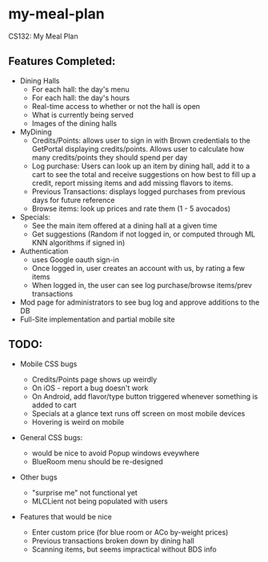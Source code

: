 my-meal-plan
============

CS132: My Meal Plan

Features Completed:
----------
* Dining Halls
  - For each hall: the day's menu
  - For each hall: the day's hours
  - Real-time access to whether or not the hall is open
  - What is currently being served
  - Images of the dining halls
* MyDining
  - Credits/Points: allows user to sign in with Brown credentials to the GetPortal displaying credits/points.  Allows user to calculate how many credits/points they should spend per day
  - Log purchase: Users can look up an item by dining hall, add it to  a cart to see the total and receive suggestions on how best to fill up a credit, report missing items and add missing flavors to items.
  - Previous Transactions: displays logged purchases from previous days for future reference
  - Browse items: look up prices and rate them (1 - 5 avocados)
* Specials:
  - See the main item offered at a dining hall at a given time
  - Get suggestions (Random if not logged in, or computed through ML KNN algorithms if signed in)
* Authentication
   - uses Google oauth sign-in
   - Once logged in, user creates an account with us, by rating a few items
   - When logged in, the user can see log purchase/browse items/prev transactions
* Mod page for administrators to see bug log and approve additions to the DB
* Full-Site implementation and partial mobile site

TODO:
---------
* Mobile CSS bugs
  - Credits/Points page shows up weirdly
  - On iOS - report a bug doesn't work
  - On Android, add flavor/type button triggered whenever something is added to cart
  - Specials at a glance text runs off screen on most mobile devices
  - Hovering is weird on mobile
* General CSS bugs:
  - would be nice to avoid Popup windows eveywhere
  - BlueRoom menu should be re-designed
* Other bugs
  - "surprise me" not functional yet
  - MLCLient not being populated with users

* Features that would be nice
  - Enter custom price (for blue room or ACo by-weight prices)
  - Previous transactions broken down by dining hall
  - Scanning items, but seems impractical without BDS info
